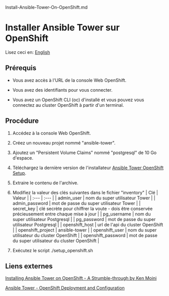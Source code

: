 Install-Ansible-Tower-On-OpenShift.md


# Installer Ansible Tower sur OpenShift

Lisez ceci en: [English](Install-Ansible-Tower-On-OpenShift.md)

## Prérequis
* Vous avez accès à l'URL de la console Web OpenShift.

* Vous avez des identifiants pour vous connecter.

* Vous avez un OpenShift CLI (oc) d'installé et vous pouvez vous connectez au cluster OpenShift à partir d'un terminal.

## Procédure
1. Accédez à la console Web OpenShift.

2. Créez un nouveau projet nommé "ansible-tower".

3. Ajoutez un "Persistent Volume Claims" nommé "postgresql" de 10 Go d'espace.

4. Téléchargez la dernière version de l'installateur [Ansible Tower OpenShift Setup](https://releases.ansible.com/ansible-tower/setup_openshift/?extIdCarryOver=true&sc_cid=701f2000001OH6fAAG).

5. Extraire le contenu de l'archive.

6. Modifiez la valeur des clés suivantes dans le fichier "inventory"
   | Clé       | Valeur     |
   | :--- | :--- |
   |  admin_user | nom du super utilisateur Tower    |
   |  admin_password | mot de passe du super utilisateur Tower    |
   |  secret_key | clé secrète pour chiffrer la voute - dois être conservée précieusement entre chaque mise à jour    |
   |  pg_username | nom du super utilisateur Postgresql    |
   |  pg_password | mot de passe du super utilisateur Postgresql    |
   |  openshift_host | url de l'api du cluster OpenShift    |
   |  openshift_project | ansible-tower    |
   |  openshift_user | nom du super utilisateur du cluster OpenShift    |
   |  openshift_password | mot de passe du super utilisateur du cluster OpenShift   |
 
7. Exécutez le script ./setup_openshift.sh

## Liens externes
[Installing Ansible Tower on OpenShift - A Strumble-through by Ken Moini](https://www.youtube.com/watch?v=QHF8HwLl39A)

[Ansible Tower - OpenShift Deployment and Configuration](https://docs.ansible.com/ansible-tower/3.5.0/html/administration/openshift_configuration.html)


